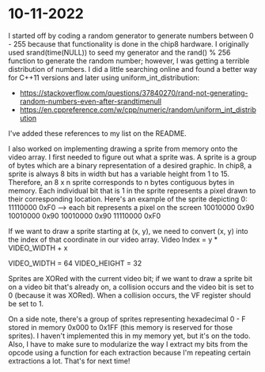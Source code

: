 # 10-11-2022

I started off by coding a random generator to generate numbers between 0 - 255 because that functionality is done in the chip8 hardware.
I originally used srand(time(NULL)) to seed my generator and the rand() % 256 function to generate the random number; however, I was getting a terrible distribution of numbers. I did a little searching online and found a better way for C++11 versions and later using uniform_int_distribution:
- https://stackoverflow.com/questions/37840270/rand-not-generating-random-numbers-even-after-srandtimenull
- https://en.cppreference.com/w/cpp/numeric/random/uniform_int_distribution

I've added these references to my list on the README. 

I also worked on implementing drawing a sprite from memory onto the video array. I first needed to figure out what a sprite was. A sprite is a
group of bytes which are a binary representation of a desired graphic. In chip8, a sprite is always 8 bits in width but has a variable height from
1 to 15. Therefore, an 8 x n sprite corresponds to n bytes contiguous bytes in memory. Each individual bit that is 1 in the sprite represents
a pixel drawn to their corresponding location. Here's an example of the sprite depicting 0:
    11110000 0xF0 --> each bit represents a pixel on the screen
    10010000 0x90
    10010000 0x90
    10010000 0x90
    11110000 0xF0

If we want to draw a sprite starting at (x, y), we need to convert (x, y) into the index of that coordinate in our video array.
Video Index = y * VIDEO_WIDTH + x

VIDEO_WIDTH = 64
VIDEO_HEIGHT = 32

Sprites are XORed with the current video bit; if we want to draw a sprite bit on a video bit that's already on, a collision occurs and the 
video bit is set to 0 (because it was XORed). When a collision occurs, the VF register should be set to 1.

On a side note, there's a group of sprites representing hexadecimal 0 - F stored in memory 0x000 to 0x1FF (this memory is reserved for those
sprites). I haven't implemented this in my memory yet, but it's on the todo. Also, I have to make sure to modularize the way I extract
my bits from the opcode using a function for each extraction because I'm repeating certain extractions a lot. That's for next time!